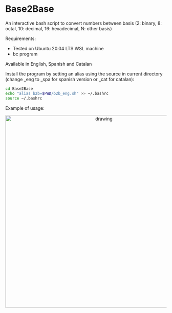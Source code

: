 # Base2Base
An interactive bash script to convert numbers between basis (2: binary, 8: octal, 10: decimal, 16: hexadecimal, N: other basis)

Requirements: 
+ Tested on Ubuntu 20.04 LTS WSL machine
+ bc program

Available in English, Spanish and Catalan

Install the program by setting an alias using the source in current directory (change _eng to _spa for spanish version or _cat for catalan):

```bash
cd Base2Base
echo "alias b2b=$PWD/b2b_eng.sh" >> ~/.bashrc
source ~/.bashrc
```

Example of usage:

<p align="center">
<img src="demo/b2b_demo.gif" alt="drawing" width="600" >
</p>


  
  
